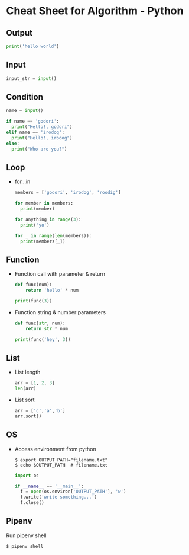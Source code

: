 
# Cheat Sheet for Algorithm - Python

## Output
```python
print('hello world')
```

## Input
```python
input_str = input()
```

## Condition
```python
name = input()

if name == 'godori':
  print("Hello!, godori")
elif name == 'irodog':
  print("Hello!, irodog")
else:
  print("Who are you?")
```

## Loop
- for...in
    ```python
    members = ['godori', 'irodog', 'roodig']

    for member in members:
      print(member)

    for anything in range(3):
      print('yo')

    for _ in range(len(members)):
      print(members[_])
    ```
## Function

- Function call with parameter & return
    ```python
    def func(num):
        return 'hello' * num

    print(func(3))
    ```

- Function string & number parameters
    ```python
    def func(str, num):
        return str * num

    print(func('hey', 3))
    ```

## List
- List length
  ```python
  arr = [1, 2, 3]
  len(arr)
  ```
- List sort
  ```python
  arr = ['c','a','b']
  arr.sort()
  ```

## OS
- Access environment from python
  ```shell
  $ export OUTPUT_PATH="filename.txt"
  $ echo $OUTPUT_PATH  # filename.txt
  ```
  ```python
  import os

  if __name__ == '__main__':
    f = open(os.environ['OUTPUT_PATH'], 'w')
    f.write('write something...')
    f.close()
  ```


## Pipenv

Run pipenv shell

```shell
$ pipenv shell
```
